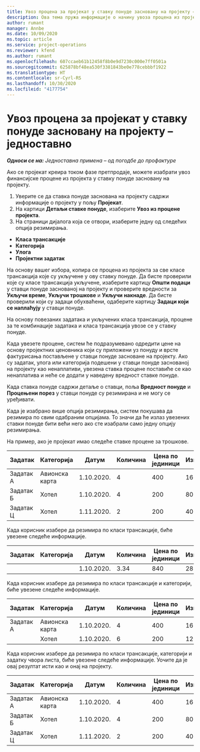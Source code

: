```yaml
---
title: Увоз процена за пројекат у ставку понуде засновану на пројекту – једноставно
description: Ова тема пружа информације о начину увоза процена из пројекта у ставку понуде.
author: rumant
manager: Annbe
ms.date: 10/09/2020
ms.topic: article
ms.service: project-operations
ms.reviewer: kfend
ms.author: rumant
ms.openlocfilehash: 607ccaeb61b12458f8b0e9d7230c000e7ff0501a
ms.sourcegitcommit: 625878bf48ea530f3381843be0e778cebbbf1922
ms.translationtype: HT
ms.contentlocale: sr-Cyrl-RS
ms.lasthandoff: 10/30/2020
ms.locfileid: "4177754"
---
```

# <a name="import-estimates-for-a-project-to-a-project-based-quote-line---lite"></a>Увоз процена за пројекат у ставку понуде засновану на пројекту – једноставно

_**Односи се на:** Једноставна примена – од погодбе до профактуре_

Ако се пројекат креира током фазе претпродаје, можете изабрати увоз финансијске процене из пројекта у ставку понуде засновану на пројекту.

1. Уверите се да ставка понуде заснована на пројекту садржи информације о пројекту у пољу **Пројекат**.
2. На картици **Детаљи ставке понуде**, изаберите **Увоз из процене пројекта**.
3. На страници дијалога која се отвори, изаберите једну од следећих опција резимирања.

  - **Класа трансакције**
  - **Категорија**
  - **Улога** 
  - **Пројектни задатак**

На основу вашег избора, копира се процена из пројекта за све класе трансакција које су укључене у ову ставку понуде. Да бисте проверили које су класе трансакција укључене, изаберите картицу **Општи подаци** у ставци понуде заснованој на пројекту и проверите вредности за **Укључи време**, **Укључи трошкове** и **Укључи накнаде**.  Да бисте проверили који су задаци обухваћени, одаберите картицу **Задаци који се наплаћују** у ставци понуде.

На основу повезаних задатака и укључених класа трансакција, процене за те комбинације задатака и класа трансакција увозе се у ставку понуде.

Када увезете процене, систем ће подразумевано одредити цене на основу пројектних ценовника који су приложени уз понуду и врсте фактурисања постављене у ставци понуде засноване на пројекту. Ако су задатак, улога или категорија подешени у ставци понуде заснованој на пројекту као ненаплативи, увезена ставка процене поставиће се као ненаплатива и неће се додати у наведену вредност ставке понуде.

Када ставка понуде садржи детаље о ставци, поља **Вредност понуде** и **Процењени порез** у ставци понуде су резимирана и не могу се уређивати.

Када је изабрано више опција резимирања, систем покушава да резимира по свим одабраним опцијама. То значи да ће излаз увезених ставки понуде бити већи него ако сте изабрали само једну опцију резимирања.

На пример, ако је пројекат имао следеће ставке процене за трошкове.

| Задатак | Категорија | Датум | Количина | Цена по јединици | Износ |
| --- | --- | --- | --- | --- | --- |
| Задатак А | Авионска карта | 1.10.2020. | 4 | 400 | 1600 |
| Задатак Б | Хотел | 1.10.2020. | 4 | 200 | 800 |
| Задатак Ц | Хотел | 1.11.2020. | 2 | 200 | 400 |

Када корисник изабере да резимира по класи трансакције, биће увезене следеће информације.

| Задатак | Категорија | Датум | Количина | Цена по јединици | Износ |
| --- | --- | --- | --- | --- | --- |
|||1.10.2020. | 3.34 | 840 | 2800 |

Када корисник изабере да резимира по класи трансакције и категорији, биће увезене следеће информације.

| Задатак | Категорија | Датум | Количина | Цена по јединици | Износ |
| --- | --- | --- | --- | --- | --- |
| Задатак А | Авионска карта | 1.10.2020. | 4 | 400 | 1600 |
| | Хотел | 1.10.2020. | 6 | 200 | 1200 |

Када корисник изабере да резимира по класи трансакције, категорији и задатку чвора листа, биће увезене следеће информације. Уочите да је овај резултат исти као и онај на пројекту.

| Задатак | Категорија | Датум | Количина | Цена по јединици | Износ |
| --- | --- | --- | --- | --- | --- |
| Задатак А | Авионска карта | 1.10.2020. | 4 | 400 | 1600 |
| Задатак Б | Хотел | 1.10.2020. | 4 | 200 | 800 |
| Задатак Ц | Хотел | 1.11.2020. | 2 | 200 | 400 |
